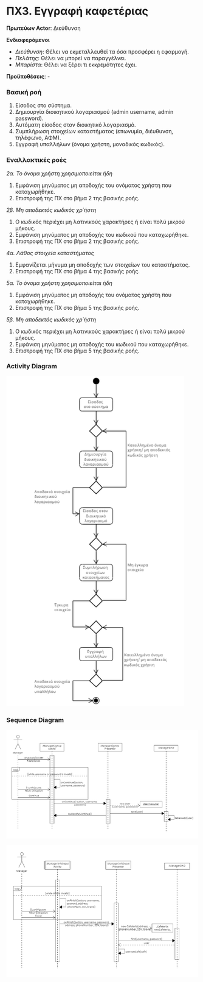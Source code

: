 # ΠΧ3. Εγγραφή καφετέριας

**Πρωτεύων Actor**: Διεύθυνση

**Ενδιαφερόμενοι**
- _Διεύθυνση_: Θέλει να εκμεταλλευθεί τα όσα προσφέρει η εφαρμογή.
- _Πελάτης_: Θέλει να μπορεί να παραγγέλνει.
- _Μπαρίστα_: Θέλει να ξέρει τι εκκρεμότητες έχει.

**Προϋποθέσεις**: -

### Βασική ροή
1. Είσοδος στο σύστημα.
2. Δημιουργία διοικητικού λογαριασμού (admin username, admin password).
3. Αυτόματη είσοδος στον διοικητικό λογαριασμό.
4. Συμπλήρωση στοιχείων καταστήματος (επωνυμία, διέυθυνση, τηλέφωνο, ΑΦΜ).
5. Εγγραφή υπαλλήλων (όνομα χρήστη, μοναδικός κωδικός).

### Εναλλακτικές ροές
*2α. Το όνομα χρήστη χρησιμοποιείται ήδη*
1. Εμφάνιση μηνύματος μη αποδοχής του ονόματος χρήστη που καταχωρήθηκε.
2. Επιστροφή της ΠΧ στο βήμα 2 της βασικής ροής.

*2β. Μη αποδεκτός κωδικός χρ΄ήστη*
1. Ο κωδικός περιέχει μη λατινικούς χαρακτήρες ή είναι πολύ μικρού μήκους.
2. Εμφάνιση μηνύματος μη αποδοχής του κωδικού που καταχωρήθηκε.
3. Επιστροφή της ΠΧ στο βήμα 2 της βασικής ροής.

*4α. Λάθος στοιχεία καταστήματος* 
1. Εμφανίζεται μήνυμα μη αποδοχής των στοιχείων του καταστήματος.
2. Επιστροφή της ΠΧ στο βήμα 4 της βασικής ροής. 

*5α. Το όνομα χρήστη χρησιμοποιείται ήδη*
1. Εμφάνιση μηνύματος μη αποδοχής του ονόματος χρήστη που καταχωρήθηκε.
2. Επιστροφή της ΠΧ στο βήμα 5 της βασικής ροής.

*5β. Μη αποδεκτός κωδικός χρ΄ήστη*
1. Ο κωδικός περιέχει μη λατινικούς χαρακτήρες ή είναι πολύ μικρού μήκους.
2. Εμφάνιση μηνύματος μη αποδοχής του κωδικού που καταχωρήθηκε.
3. Επιστροφή της ΠΧ στο βήμα 5 της βασικής ροής.

### Activity Diagram
![ΠΧ3 - Διάγραμμα Δραστηριότητας](../markdown/uml/requirements/activity-manager-sign-up.png)

### Sequence Diagram 
![ΠΧ3 - Εγγραφή Μαγαζιού](uml/requirements/sequence-manager-sign-up.png)

![ΠΧ3 - Ολοκλήρωση εγγραφης](uml/requirements/sequence-manager-infoInput.png)
